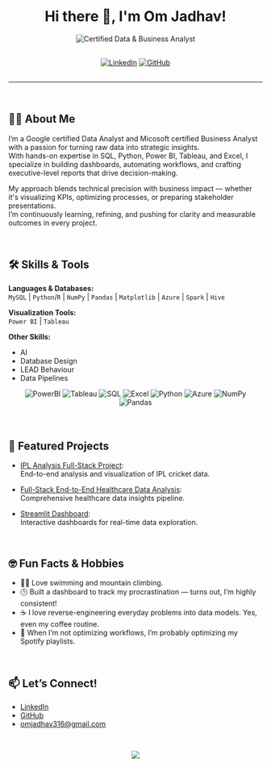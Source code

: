 <h1 align="center">Hi there 👋, I'm Om Jadhav!</h1>

<p align="center" style="margin-bottom: 30px;">
  <img src="https://readme-typing-svg.herokuapp.com?font=Fira+Code&weight=700&size=28&pause=1000&color=FF9900&center=true&vCenter=true&width=600&lines=Certified+Data+%26+Business+Analyst&background=2B1000&duration=2000" alt="Certified Data & Business Analyst" />
</p>

<p align="center" style="margin-bottom: 30px;">
  <a href="https://www.linkedin.com/in/om-jadhav-296575174/"><img src="https://img.shields.io/badge/LinkedIn-Connect-blue?style=flat&logo=linkedin" alt="LinkedIn"></a>
  <a href="https://github.com/OmJadhav-official"><img src="https://img.shields.io/badge/GitHub-@OmJadhav--official-black?style=flat&logo=github" alt="GitHub"></a>
</p>

---

<br>

## 👨‍💻 About Me

I’m a Google certified Data Analyst and Micosoft certified Business Analyst with a passion for turning raw data into strategic insights.  
With hands-on expertise in SQL, Python, Power BI, Tableau, and Excel, I specialize in building dashboards, automating workflows, and crafting executive-level reports that drive decision-making.

My approach blends technical precision with business impact — whether it's visualizing KPIs, optimizing processes, or preparing stakeholder presentations.  
I’m continuously learning, refining, and pushing for clarity and measurable outcomes in every project.

<br>

## 🛠️ Skills & Tools

**Languages & Databases:**  
`MySQL` | `Python`/`R` | `NumPy` | `Pandas` | `Matplotlib` | `Azure` | `Spark` | `Hive`

**Visualization Tools:**  
`Power BI` | `Tableau`

**Other Skills:**  
- AI
- Database Design
- LEAD Behaviour
- Data Pipelines


<p align="center" style="margin-bottom: 20px; margin-top: 10px;">
  <img src="https://img.shields.io/badge/PowerBI-F2C811?style=for-the-badge&logo=powerbi&logoColor=black" alt="PowerBI" />
  <img src="https://img.shields.io/badge/Tableau-E97627?style=for-the-badge&logo=tableau&logoColor=white" alt="Tableau" />
  <img src="https://img.shields.io/badge/SQL-4479A1?style=for-the-badge&logo=mysql&logoColor=white" alt="SQL" />
  <img src="https://img.shields.io/badge/Excel-217346?style=for-the-badge&logo=microsoft-excel&logoColor=white" alt="Excel" />
  <img src="https://img.shields.io/badge/Python-3776AB?style=for-the-badge&logo=python&logoColor=white" alt="Python" />
  <img src="https://img.shields.io/badge/Azure-0078D4?style=for-the-badge&logo=azure-devops&logoColor=white" alt="Azure" />
  <img src="https://img.shields.io/badge/NumPy-013243?style=for-the-badge&logo=numpy&logoColor=white" alt="NumPy" />
  <img src="https://img.shields.io/badge/Pandas-150458?style=for-the-badge&logo=pandas&logoColor=white" alt="Pandas" />
</p>

<br>

## 🚀 Featured Projects

- [IPL Analysis Full-Stack Project](https://github.com/OmJadhav-official/IPL-Analysis-Full-Stack-Project-):  
  End-to-end analysis and visualization of IPL cricket data.  

- [Full-Stack End-to-End Healthcare Data Analysis](https://github.com/OmJadhav-official/Full-Stack-End-to-End-Healthcare-Data-Analysis):  
  Comprehensive healthcare data insights pipeline.

- [Streamlit Dashboard](https://github.com/OmJadhav-official/streamlit-dashboard):  
  Interactive dashboards for real-time data exploration.

<br>

## 🤓 Fun Facts & Hobbies

- 🏊‍♂️ Love swimming and mountain climbing.  
- 🕒 Built a dashboard to track my procrastination — turns out, I’m highly consistent!  
- ☕ I love reverse-engineering everyday problems into data models. Yes, even my coffee routine.  
- 🎵 When I’m not optimizing workflows, I’m probably optimizing my Spotify playlists.

<br>

## 📫 Let’s Connect!

- [LinkedIn](https://www.linkedin.com/in/om-jadhav-296575174/)
- [GitHub](https://github.com/OmJadhav-official)
- [omjadhav316@gmail.com](pmjadhav316@gmail.com)

<br>

<p align="center">
  <img src="https://readme-typing-svg.herokuapp.com/?font=Fira+Code&size=28&pause=1000&center=true&vCenter=true&width=1000&height=100&lines=Turning+data+into+decisions+%E2%9C%94%EF%B8%8F;Always+learning%2C+always+analyzing!" />
</p>
